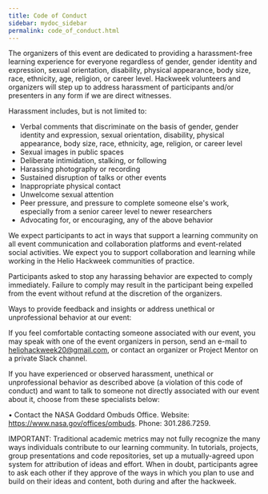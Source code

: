 ```yaml
---
title: Code of Conduct
sidebar: mydoc_sidebar
permalink: code_of_conduct.html
---
```


The organizers of this event are dedicated to providing a harassment-free learning experience for everyone regardless of gender, gender identity and expression, sexual orientation, disability, physical appearance, body size, race, ethnicity, age, religion, or career level. Hackweek volunteers and organizers will step up to address harassment of participants and/or presenters in any form if we are direct witnesses.

Harassment includes, but is not limited to:

- Verbal comments that discriminate on the basis of gender, gender identity and expression, sexual orientation, disability, physical appearance, body size, race, ethnicity, age, religion, or career level
- Sexual images in public spaces
- Deliberate intimidation, stalking, or following
- Harassing photography or recording
- Sustained disruption of talks or other events
- Inappropriate physical contact
- Unwelcome sexual attention
- Peer pressure, and pressure to complete someone else's work, especially from a senior career level to newer researchers
- Advocating for, or encouraging, any of the above behavior

We expect participants to act in ways that support a learning community on all event communication and collaboration platforms and event-related social activities. We expect you to support collaboration and learning while working in the Helio Hackweek communities of practice. 

Participants asked to stop any harassing behavior are expected to comply immediately. Failure to comply may result in the participant being expelled from the event without refund at the discretion of the organizers.

Ways to provide feedback and insights or address unethical or unprofessional behavior at our event:

If you feel comfortable contacting someone associated with our event, you may speak with one of the event organizers in person, send an e-mail to heliohackweek20@gmail.com, or contact an organizer or Project Mentor on a private Slack channel.

If you have experienced or observed harassment, unethical or unprofessional behavior as described above (a violation of this code of conduct) and want to talk to someone not directly associated with our event about it, choose from these specialists below:

•	Contact the NASA Goddard Ombuds Office. Website: https://www.nasa.gov/offices/ombuds. Phone: 301.286.7259.

IMPORTANT: Traditional academic metrics may not fully recognize the many ways individuals contribute to our learning community. In tutorials, projects, group presentations and code repositories, set up a mutually-agreed upon system for attribution of ideas and effort. When in doubt, participants agree to ask each other if they approve of the ways in which you plan to use and build on their ideas and content, both during and after the hackweek.

